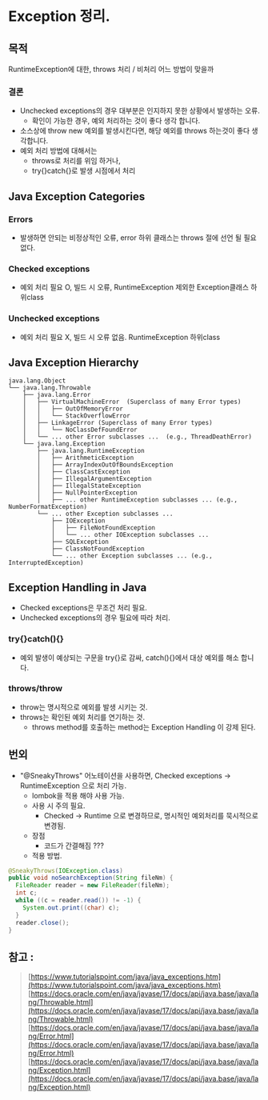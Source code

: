 # Exception 정리.

## 목적
RuntimeException에 대한, throws 처리 / 비처리 어느 방법이 맞을까
### 결론
- Unchecked exceptions의 경우 대부분은 인지하지 못한 상황에서 발생하는 오류.
  - 확인이 가능한 경우, 예외 처리하는 것이 좋다 생각 합니다.
- 소스상에 throw new 예외를 발생시킨다면, 해당 예외를 throws 하는것이 좋다 생각합니다.
- 예외 처리 방법에 대해서는 
  - throws로 처리를 위임 하거나, 
  - try{}catch{}로 발생 시점에서 처리

## Java Exception Categories
### Errors
  - 발생하면 안되는 비정상적인 오류, error 하위 클래스는 throws 절에 선언 될 필요 없다. 
### Checked exceptions
  - 예외 처리 필요 O, 빌드 시 오류, RuntimeException 제외한 Exception클래스 하위class
### Unchecked exceptions
  - 예외 처리 필요 X, 빌드 시 오류 없음. RuntimeException 하위class

## Java Exception Hierarchy
```
java.lang.Object
└── java.lang.Throwable
    ├── java.lang.Error
    │   ├── VirtualMachineError  (Superclass of many Error types)
    │   │   ├── OutOfMemoryError
    │   │   └── StackOverflowError
    │   ├── LinkageError (Superclass of many Error types)
    │   │   └── NoClassDefFoundError
    │   └── ... other Error subclasses ...  (e.g., ThreadDeathError)
    └── java.lang.Exception
        ├── java.lang.RuntimeException
        │   ├── ArithmeticException
        │   ├── ArrayIndexOutOfBoundsException
        │   ├── ClassCastException
        │   ├── IllegalArgumentException
        │   ├── IllegalStateException
        │   ├── NullPointerException
        │   ├── ... other RuntimeException subclasses ... (e.g., NumberFormatException)
        └── ... other Exception subclasses ...
            ├── IOException
            │   ├── FileNotFoundException
            │   └── ... other IOException subclasses ...
            ├── SQLException
            ├── ClassNotFoundException
            └── ... other Exception subclasses ... (e.g., InterruptedException)
```
## Exception Handling in Java
- Checked exceptions은 무조건 처리 필요.
- Unchecked exceptions의 경우 필요에 따라 처리.
### try{}catch(){}
- 예외 발생이 예상되는 구문을 try{}로 감싸, catch(){}에서 대상 예외를 해소 합니다.
### throws/throw
- throw는 명시적으로 예외를 발생 시키는 것.
- throws는 확인된 예외 처리를 연기하는 것.
  - throws method를 호출하는 method는 Exception Handling 이 강제 된다.

## 번외
- "@SneakyThrows" 어노테이션을 사용하면, Checked exceptions -> RuntimeException 으로 처리 가능.
  - lombok을 적용 해야 사용 가능.
  - 사용 시 주의 필요.
    - Checked -> Runtime 으로 변경하므로, 명시적인 예외처리를 묵시적으로 변경됨.
  - 장점
    - 코드가 간결해짐 ???
   - 적용 방법.
```java
@SneakyThrows(IOException.class)
public void noSearchException(String fileNm) {
  FileReader reader = new FileReader(fileNm);
  int c;
  while ((c = reader.read()) != -1) {
    System.out.print((char) c);
  }
  reader.close();
}
 ```
## 참고 :
> [https://www.tutorialspoint.com/java/java_exceptions.htm](https://www.tutorialspoint.com/java/java_exceptions.htm)
> [https://docs.oracle.com/en/java/javase/17/docs/api/java.base/java/lang/Throwable.html](https://docs.oracle.com/en/java/javase/17/docs/api/java.base/java/lang/Throwable.html)
> [https://docs.oracle.com/en/java/javase/17/docs/api/java.base/java/lang/Error.html](https://docs.oracle.com/en/java/javase/17/docs/api/java.base/java/lang/Error.html)
> [https://docs.oracle.com/en/java/javase/17/docs/api/java.base/java/lang/Exception.html](https://docs.oracle.com/en/java/javase/17/docs/api/java.base/java/lang/Exception.html)
